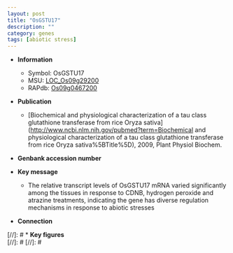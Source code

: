 ```yaml
---
layout: post
title: "OsGSTU17"
description: ""
category: genes
tags: [abiotic stress]
---
```


* **Information**  
    + Symbol: OsGSTU17  
    + MSU: [LOC_Os09g29200](http://rice.plantbiology.msu.edu/cgi-bin/ORF_infopage.cgi?orf=LOC_Os09g29200)  
    + RAPdb: [Os09g0467200](http://rapdb.dna.affrc.go.jp/viewer/gbrowse_details/irgsp1?name=Os09g0467200)  

* **Publication**  
    + [Biochemical and physiological characterization of a tau class glutathione transferase from rice Oryza sativa](http://www.ncbi.nlm.nih.gov/pubmed?term=Biochemical and physiological characterization of a tau class glutathione transferase from rice Oryza sativa%5BTitle%5D), 2009, Plant Physiol Biochem.

* **Genbank accession number**  

* **Key message**  
    + The relative transcript levels of OsGSTU17 mRNA varied significantly among the tissues in response to CDNB, hydrogen peroxide and atrazine treatments, indicating the gene has diverse regulation mechanisms in response to abiotic stresses

* **Connection**  

[//]: # * **Key figures**  
[//]: # 
[//]: # 
